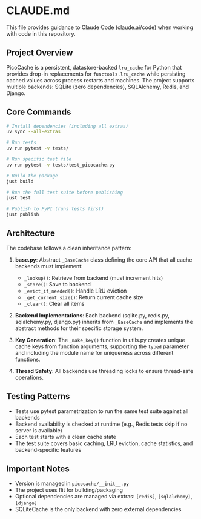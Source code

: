 # CLAUDE.md

This file provides guidance to Claude Code (claude.ai/code) when working with code in this repository.

## Project Overview

PicoCache is a persistent, datastore-backed `lru_cache` for Python that provides drop-in replacements for `functools.lru_cache` while persisting cached values across process restarts and machines. The project supports multiple backends: SQLite (zero dependencies), SQLAlchemy, Redis, and Django.

## Core Commands

```bash
# Install dependencies (including all extras)
uv sync --all-extras

# Run tests
uv run pytest -v tests/

# Run specific test file
uv run pytest -v tests/test_picocache.py

# Build the package
just build

# Run the full test suite before publishing
just test

# Publish to PyPI (runs tests first)
just publish
```

## Architecture

The codebase follows a clean inheritance pattern:

1. **base.py**: Abstract `_BaseCache` class defining the core API that all cache backends must implement:
   - `_lookup()`: Retrieve from backend (must increment hits)
   - `_store()`: Save to backend
   - `_evict_if_needed()`: Handle LRU eviction
   - `_get_current_size()`: Return current cache size
   - `_clear()`: Clear all items

2. **Backend Implementations**: Each backend (sqlite.py, redis.py, sqlalchemy.py, django.py) inherits from `_BaseCache` and implements the abstract methods for their specific storage system.

3. **Key Generation**: The `_make_key()` function in utils.py creates unique cache keys from function arguments, supporting the `typed` parameter and including the module name for uniqueness across different functions.

4. **Thread Safety**: All backends use threading locks to ensure thread-safe operations.

## Testing Patterns

- Tests use pytest parametrization to run the same test suite against all backends
- Backend availability is checked at runtime (e.g., Redis tests skip if no server is available)
- Each test starts with a clean cache state
- The test suite covers basic caching, LRU eviction, cache statistics, and backend-specific features

## Important Notes

- Version is managed in `picocache/__init__.py`
- The project uses flit for building/packaging
- Optional dependencies are managed via extras: `[redis]`, `[sqlalchemy]`, `[django]`
- SQLiteCache is the only backend with zero external dependencies

